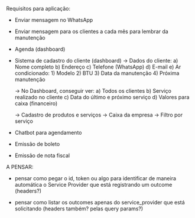 Requisitos para aplicação:
- Enviar mensagem no WhatsApp
- Enviar mensagem para os clientes a cada mês para lembrar da manutenção
- Agenda (dashboard)
- Sistema de cadastro do cliente (dashboard)
  -> Dados do cliente:
    a) Nome completo
    b) Endereço
    c) Telefone (WhatsApp)
    d) E-mail
    e) Ar condicionado:
      1) Modelo
      2) BTU
      3) Data da manutenção
      4) Próxima manutenção

  -> No Dashboard, conseguir ver:
    a) Todos os clientes
    b) Serviço realizado no cliente
    c) Data do último e próximo serviço
    d) Valores para caixa (financeiro)
  
  -> Cadastro de produtos e serviços
  -> Caixa da empresa
  -> Filtro por serviço

- Chatbot para agendamento
- Emissão de boleto
- Emissão de nota fiscal

A PENSAR: 

- pensar como pegar o id, token ou algo para identificar de maneira automática o Service Provider que está registrando um outcome (headers?)

- pensar como listar os outcomes apenas do service_provider que está solicitando (headers também? pelas query params?)